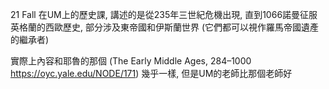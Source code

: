 21 Fall 在UM上的歷史課, 講述的是從235年三世紀危機出現, 直到1066諾曼征服英格蘭的西歐歷史, 部分涉及東帝國和伊斯蘭世界 (它們都可以視作羅馬帝國遺產的繼承者)

實際上內容和耶魯的那個 (The Early Middle Ages, 284–1000 https://oyc.yale.edu/NODE/171) 幾乎一樣, 但是UM的老師比那個老師好
